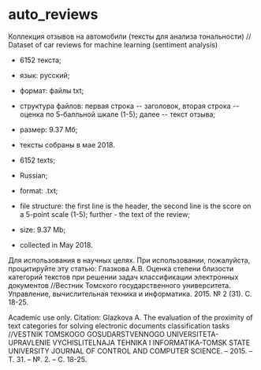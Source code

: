 # auto_reviews
Коллекция отзывов на автомобили (тексты для анализа тональности) // Dataset of car reviews for machine learning (sentiment analysis)

- 6152 текста;
- язык: русский;
- формат: файлы txt;
- структура файлов: первая строка -- заголовок, вторая строка -- оценка по 5-балльной шкале (1-5); далее -- текст отзыва;
- размер: 9.37 Мб;
- тексты собраны в мае 2018.

- 6152 texts;
- Russian;
- format: .txt;
- file structure: the first line is the header, the second line is the score on a 5-point scale (1-5); further - the text of the review;
- size: 9.37 Mb;
- collected in May 2018.

Для использования в научных целях. При использовании, пожалуйста, процитируйте эту статью: Глазкова А.В. Оценка степени близости категорий текстов при решении задач классификации электронных документов //Вестник Томского государственного университета. Управление, вычислительная техника и информатика. 2015. № 2 (31). С. 18-25. 

Academic use only. Citation: Glazkova A. The evaluation of the proximity of text categories for solving electronic documents classification tasks //VESTNIK TOMSKOGO GOSUDARSTVENNOGO UNIVERSITETA-UPRAVLENIE VYCHISLITELNAJA TEHNIKA I INFORMATIKA-TOMSK STATE UNIVERSITY JOURNAL OF CONTROL AND COMPUTER SCIENCE. – 2015. – Т. 31. – №. 2. – С. 18-25.
